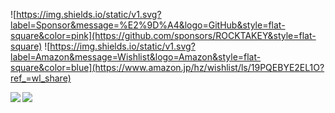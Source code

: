 ![https://img.shields.io/static/v1.svg?label=Sponsor&message=%E2%9D%A4&logo=GitHub&style=flat-square&color=pink](https://github.com/sponsors/ROCKTAKEY&style=flat-square)
![https://img.shields.io/static/v1.svg?label=Amazon&message=Wishlist&logo=Amazon&style=flat-square&color=blue](https://www.amazon.jp/hz/wishlist/ls/19PQEBYE2EL1O?ref_=wl_share)

<a href="https://github.com/ROCKTAKEY">
  <img align="left" src="https://github-readme-stats.vercel.app/api?username=ROCKTAKEY&show_icons=true&theme=nightowl" />
</a>
<a href="https://github.com/ROCKTAKEY">
  <img align="left" src="https://github-readme-stats.vercel.app/api/top-langs?username=ROCKTAKEY&theme=nightowl" />
</a>
